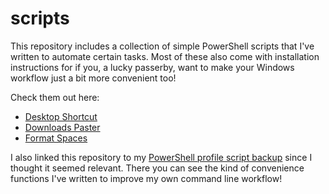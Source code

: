 # scripts

This repository includes a collection of simple PowerShell scripts that
I've written to automate certain tasks. Most of these also come with
installation instructions for if you, a lucky passerby, want to make
your Windows workflow just a bit more convenient too!

Check them out here:

- [Desktop Shortcut](desktop-shortcut)
- [Downloads Paster](downloads-paster)
- [Format Spaces](format-spaces)


I also linked this repository to my
[PowerShell profile script backup](https://github.com/vinlin24/PS-profile)
since I thought it seemed relevant. There you can see the kind of
convenience functions I've written to improve my own command line
workflow!
